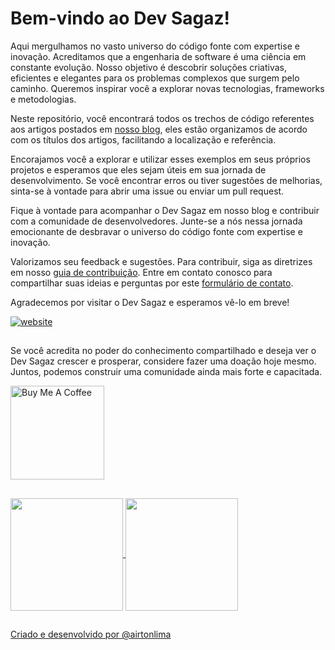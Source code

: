 # Bem-vindo ao Dev Sagaz!

Aqui mergulhamos no vasto universo do código fonte com expertise e inovação. Acreditamos que a engenharia de software é uma ciência em constante evolução. Nosso objetivo é descobrir soluções criativas, eficientes e elegantes para os problemas complexos que surgem pelo caminho. Queremos inspirar você a explorar novas tecnologias, frameworks e metodologias.

Neste repositório, você encontrará todos os trechos de código referentes aos artigos postados em [nosso blog](https://devsagaz.com.br), eles estão organizamos de acordo com os títulos dos artigos, facilitando a localização e referência. 

Encorajamos você a explorar e utilizar esses exemplos em seus próprios projetos e esperamos que eles sejam úteis em sua jornada de desenvolvimento. Se você encontrar erros ou tiver sugestões de melhorias, sinta-se à vontade para abrir uma issue ou enviar um pull request.

Fique à vontade para acompanhar o Dev Sagaz em nosso blog e contribuir com a comunidade de desenvolvedores. Junte-se a nós nessa jornada emocionante de desbravar o universo do código fonte com expertise e inovação.

Valorizamos seu feedback e sugestões. Para contribuir, siga as diretrizes em nosso [guia de contribuição](https://devsagaz.com.br/contribution-guide/). Entre em contato conosco para compartilhar suas ideias e perguntas por este [formulário de contato](https://airtonlima.dev.br/#contact).

Agradecemos por visitar o Dev Sagaz e esperamos vê-lo em breve!

[![website](https://img.shields.io/website?label=DevSagaz&style=for-the-badge&logo=blogger&logoColor=white&url=https://devsagaz.com.br/)](https://devsagaz.com.br/)

##
Se você acredita no poder do conhecimento compartilhado e deseja ver o Dev Sagaz crescer e prosperar, considere fazer uma doação hoje mesmo. Juntos, podemos construir uma comunidade ainda mais forte e capacitada.

<a href="https://www.buymeacoffee.com/airton.lima" target="_blank"><img src="https://cdn.buymeacoffee.com/buttons/v2/default-yellow.png" alt="Buy Me A Coffee" width="150"></a>

##
<div>
    <a href="https://github.com/devsagaz" />
    <img align="center" height=180em" src="https://github-readme-stats.vercel.app/api?username=devsagaz&show_icons=true&theme=tokyonight&include_all_commits=true&count_private=true" />
    <img align="center" height=180em" src="https://github-readme-stats.vercel.app/api/top-langs/?username=devsagaz&layout=compact&langs_count=16&theme=tokyonight" />
</div>

##
Criado e desenvolvido por [@airtonlima](https://github.com/airtonlima)
